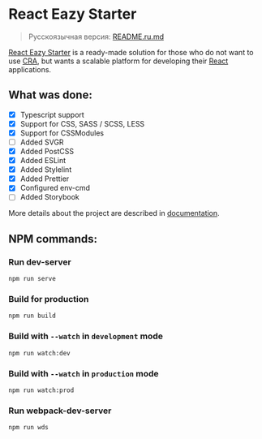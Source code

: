 # React Eazy Starter

> Русскоязычная версия: [README.ru.md](/README.ru.md)

[React Eazy Starter](https://github.com/FactorSef/ReactEazyStarter "React Eazy Starter Repository") is a ready-made solution for those who do not want to use [CRA](https://github.com/FactorSef/ReactEazyStarter "The official Create React App site"), but wants a scalable platform for developing their [React](https://reactjs.org "Official React.js site") applications.

## What was done:
- [x] Typescript support
- [x] Support for CSS, SASS / SCSS, LESS
- [x] Support for CSSModules
- [ ] Added SVGR
- [x] Added PostCSS
- [x] Added ESLint
- [x] Added Stylelint
- [x] Added Prettier
- [x] Configured env-cmd
- [ ] Added Storybook

More details about the project are described in [documentation](/docs/intro.md).

## NPM commands:

### Run dev-server
```
npm run serve
```

### Build for production
```
npm run build
```

### Build with `--watch` in `development` mode
```
npm run watch:dev
```

### Build with `--watch` in `production` mode
```
npm run watch:prod
```

### Run webpack-dev-server
```
npm run wds
```
